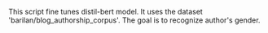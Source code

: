 This script fine tunes distil-bert model. It uses the dataset 'barilan/blog_authorship_corpus'. The goal is to recognize author's gender.